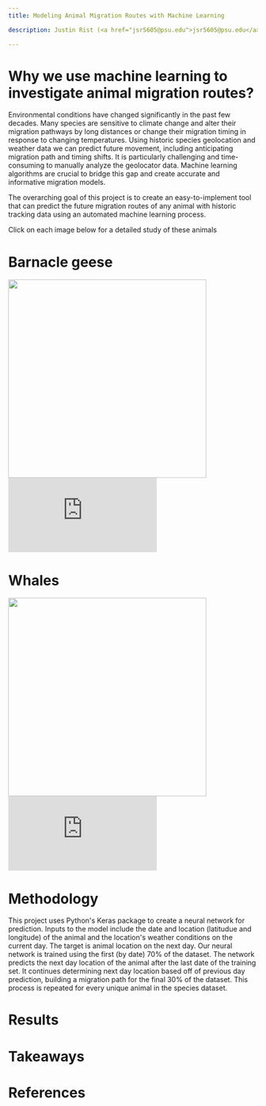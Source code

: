 ```yaml
---
title: Modeling Animal Migration Routes with Machine Learning

description: Justin Rist (<a href="jsr5605@psu.edu">jsr5605@psu.edu</a>), Junyan Tian (<a href="jxt717@psu.edu">jxt717@psu.edu</a>), Christine Cummings (<a href="cmc6720@psu.edu">cmc6720@psu.edu</a>)

---
```

# Why we use machine learning to investigate animal migration routes?
Environmental conditions have changed significantly in the past few decades. Many species are sensitive to climate change and alter their migration pathways by long distances or change their migration  timing in  response  to changing  temperatures. Using historic species geolocation and weather data we can predict future movement, including anticipating migration path and timing shifts. It  is  particularly  challenging  and  time-consuming  to  manually  analyze  the  geolocator  data. Machine  learning  algorithms are  crucial  to  bridge  this  gap  and create  accurate  and  informative migration models. 

The overarching goal of this project is to create an easy-to-implement tool that can predict the future migration routes of any animal with historic tracking data using an automated machine learning process. 

Click on each image below for a detailed study of these animals 

# Barnacle geese

<img src="https://media.gettyimages.com/photos/flock-of-barnacle-geese-taking-off-from-lake-picture-id584682566?s=2048x2048" width="400" >![](https://github.com/JSRist0028/animalmigration/blob/60160c1bc47d66bb85895bf4a465ecfe580e2cf4/website/barnaclegeese.md)

# Whales
<img src="https://media.gettyimages.com/photos/humpback-whale-and-calf-in-the-waters-of-tonga-picture-id936167240?s=612x612" width="400" >![](https://github.com/JSRist0028/animalmigration/blob/7c6138fdd1d20d9bc6fd85e556bda8b0b13058b2/website/whale.md)


# Methodology 
This project uses Python's Keras package to create a neural network for prediction. Inputs to the model include the date and location (latitudue and longitude) of the animal and the location's weather conditions on the current day. The target is animal location on the next day. Our neural network is trained using the first (by date) 70% of the dataset. The network predicts the next day location of the animal after the last date of the training set. It continues determining next day location based off of previous day prediction, building a migration path for the final 30% of the dataset. This process is repeated for every unique animal in the species dataset.

# Results

# Takeaways

# References
